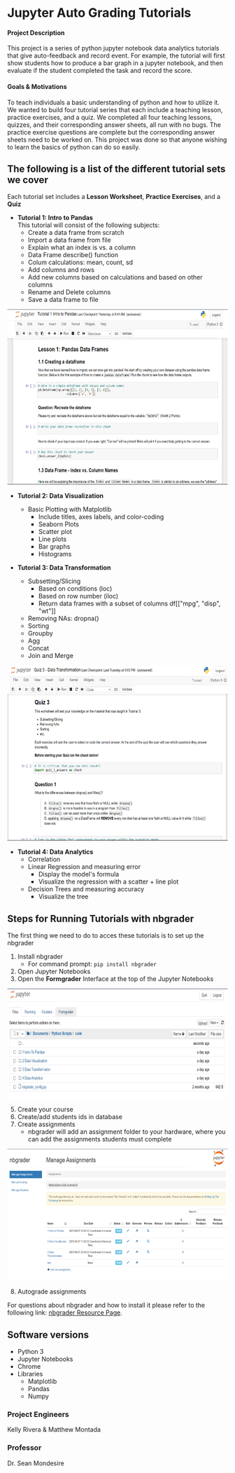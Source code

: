 # Jupyter Auto Grading Tutorials
#### Project Description
This project is a series of python jupyter notebook data analytics tutorials that give auto-feedback and record event. For example, the tutorial will first show students how to produce a bar graph in a jupyter notebook, and then evaluate if the student completed the task and record the score.

#### Goals & Motivations
To teach individuals a basic understanding of python and how to utilize it. We wanted to build four tutorial series that each include a teaching lesson, practice exercises, and a quiz. We completed all four teaching lessons, quizzes, and their corresponding answer sheets, all run with no bugs. The practice exercise questions are complete but the corresponding answer sheets need to be worked on. This project was done so that anyone wishing to learn the basics of python can do so easily.


## The following is a list of the different tutorial sets we cover
Each tutorial set includes a **Lesson Worksheet**, **Practice Exercises**, and a **Quiz**
- **Tutorial 1: Intro to Pandas** <br /> 
This tutorial will consist of the following subjects:
     - Create a data frame from scratch
     - Import a data frame from file
     - Explain what an index is vs. a column
     - Data Frame describe() function
     - Colum calculations: mean, count, sd
     - Add columns and rows
     - Add new columns based on calculations and based on other columns
     - Rename and Delete columns
     - Save a data frame to file

<img src="https://github.com/Jupyter-Auto-grading-Tutorials/CAP-4786-Jupyter-Auto-grading-Tutorials/blob/main/images/Lesson1.PNG" height="400">

- **Tutorial 2: Data Visualization** <br />
     - Basic Plotting with Matplotlib
          - Include titles, axes labels, and color-coding
          - Seaborn Plots
          - Scatter plot
          - Line plots
          - Bar graphs
          - Histograms

- **Tutorial 3: Data Transformation** <br />
     - Subsetting/Slicing
          - Based on conditions (loc)
          - Based on row number (iloc)
          - Return data frames with a subset of columns df[["mpg", "disp", "wt"]]
     - Removing NAs: dropna()
     - Sorting
     - Groupby
     - Agg
     - Concat
     - Join and Merge

<img src="https://github.com/Jupyter-Auto-grading-Tutorials/CAP-4786-Jupyter-Auto-grading-Tutorials/blob/main/images/Quiz3.PNG" height="400">

- **Tutorial 4: Data Analytics** <br />
     - Correlation
     - Linear Regression and measuring error
          - Display the model's formula
          - Visualize the regression with a scatter + line plot
     - Decision Trees and measuring accuracy
          - Visualize the tree


## Steps for Running Tutorials with nbgrader
The first thing we need to do to acces these tutorials is to set up the nbgrader
1. Install nbgrader 
     - For command prompt: `pip install nbgrader`
2. Open Jupyter Notebooks
3. Open the **Formgrader** Interface at the top of the Jupyter Notebooks

<img src="https://github.com/Jupyter-Auto-grading-Tutorials/CAP-4786-Jupyter-Auto-grading-Tutorials/blob/main/images/Formgrader.PNG" height="250">

5. Create your course
6. Create/add students ids in database 
7. Create assignments
     - nbgrader will add an assignment folder to your hardware, where you can add the assignments students must complete

<img src="https://github.com/Jupyter-Auto-grading-Tutorials/CAP-4786-Jupyter-Auto-grading-Tutorials/blob/main/images/nbgraderTerminal.PNG" height="300">

8. Autograde assignments

For questions about nbgrader and how to install it please refer to the following link: [nbgrader Resource Page](https://nbgrader.readthedocs.io/en/stable/).

## Software versions 
- Python 3
- Jupyter Notebooks
- Chrome 
- Libraries
     - Matplotlib
     - Pandas
     - Numpy

### Project Engineers
Kelly Rivera & Matthew Montada
### Professor
Dr. Sean Mondesire
